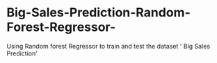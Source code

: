# Big-Sales-Prediction-Random-Forest-Regressor-
Using Random forest Regressor to train and test the dataset ' Big Sales Prediction'
